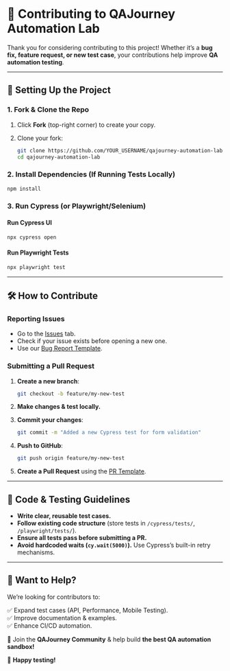 # 🚀 Contributing to QAJourney Automation Lab

Thank you for considering contributing to this project! Whether it’s a **bug fix, feature request, or new test case**, your contributions help improve **QA automation testing**.

---

## 🔧 Setting Up the Project

### 1. Fork & Clone the Repo

1. Click **Fork** (top-right corner) to create your copy.
2. Clone your fork:

   ```sh
   git clone https://github.com/YOUR_USERNAME/qajourney-automation-lab.git
   cd qajourney-automation-lab
   ```

### 2. Install Dependencies (If Running Tests Locally)

   ```sh
   npm install
   ```

### 3. Run Cypress (or Playwright/Selenium)

#### Run Cypress UI
   ```sh
   npx cypress open
   ```

#### Run Playwright Tests
   ```sh
   npx playwright test
   ```

---

## 🛠 How to Contribute

### Reporting Issues

- Go to the [Issues](https://github.com/jarencudilla/qajourney-automation-lab/issues) tab.
- Check if your issue exists before opening a new one.
- Use our [Bug Report Template](.github/ISSUE_TEMPLATE/bug_report.md).

### Submitting a Pull Request

1. **Create a new branch**:

   ```sh
   git checkout -b feature/my-new-test
   ```

2. **Make changes & test locally.**
3. **Commit your changes**:

   ```sh
   git commit -m "Added a new Cypress test for form validation"
   ```

4. **Push to GitHub**:

   ```sh
   git push origin feature/my-new-test
   ```

5. **Create a Pull Request** using the [PR Template](.github/PULL_REQUEST_TEMPLATE.md).

---

## 📏 Code & Testing Guidelines

- **Write clear, reusable test cases.**
- **Follow existing code structure** (store tests in `/cypress/tests/`, `/playwright/tests/`).
- **Ensure all tests pass before submitting a PR.**
- **Avoid hardcoded waits (`cy.wait(5000)`).** Use Cypress’s built-in retry mechanisms.

---

## 🎯 Want to Help?

We’re looking for contributors to:

✅ Expand test cases (API, Performance, Mobile Testing).  
✅ Improve documentation & examples.  
✅ Enhance CI/CD automation.  

📢 Join the **QAJourney Community** & help build **the best QA automation sandbox!**  

🚀 **Happy testing!**